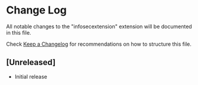 # Change Log

All notable changes to the "infosecextension" extension will be documented in this file.

Check [Keep a Changelog](http://keepachangelog.com/) for recommendations on how to structure this file.

## [Unreleased]

- Initial release